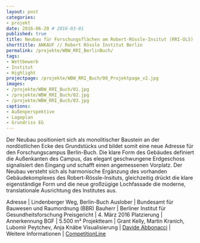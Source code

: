 ```yaml
---
layout: post
categories:
- projekt
date: 2016-06-20 # 2016-03-01
published: true
title: Neubau für Forschungsflächen am Robert-Rössle-Insitut (RRI-OLS) in Berlin-Buch
shorttitle: ANKAUF // Robert Rössle Institut Berlin
permalink: /projekte/WBW_RRI_BerlinBuch/
tags: 
- Wettbewerb
- Institut
- Highlight
projectpage: /projekte/WBW_RRI_Buch/00_Projektpage_v2.jpg
images:
- /projekte/WBW_RRI_Buch/01.jpg
- /projekte/WBW_RRI_Buch/02.jpg
- /projekte/WBW_RRI_Buch/03.jpg
captions:
- Außenperspektive
- Lageplan
- Grundriss EG
---
```

Der Neubau positioniert sich als monolitischer Baustein an der nordöstlichen Ecke des Grundstücks und bildet somit eine neue Adresse für den Forschungscampus Berlin-Buch. Die klare Form des Gebäudes definiert die Außenkanten des Campus, das elegant geschwungene Erdgeschoss signalisiert den Eingang und schafft einen angemessenen Vorplatz. Der Neubau versteht sich als harmonische Ergänzung des vorhanden Gebäudekomplexes des Robert-Rössle-Insituts, gleichzeitig drückt die klare eigenständige Form und die neue großzügige Lochfassade die moderne, translationale Ausrichtung des Institutes aus.

Adresse					|	Lindenberger Weg, Berlin-Buch
Auslober				|	Bundesamt für Bauwesen und Raumordnung (BBR)
Bauherr					|	Berliner Institut für Gesundheitsforschung
Preisgericht			|	4. März 2016
Platzierung				|	Annerkennung
BGF						|	5.500 m²
Projektteam				|	Grant Kelly, Martin Kranich, Lubomir Peytchev, Anja Knäbe
Visualisierung      	|	[Davide Abbonacci](http://www.abbonacci.com) 
                            |    
Weitere Informationen       |   [CompetitionLine](https://www.competitionline.com/de/beitraege/118402)
